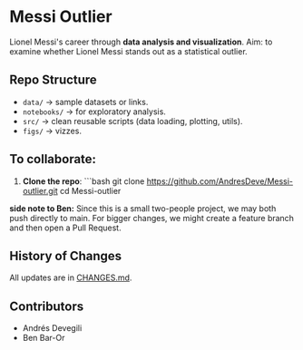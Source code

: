 # Messi Outlier

Lionel Messi's career through **data analysis and visualization**. Aim: to examine whether Lionel Messi stands out as a statistical outlier.

## Repo Structure

-   `data/` → sample datasets or links.
-   `notebooks/` → for exploratory analysis.
-   `src/` → clean reusable scripts (data loading, plotting, utils).
-   `figs/` → vizzes.

## To collaborate:

1.  **Clone the repo**: \`\`\`bash git clone <https://github.com/AndresDeve/Messi-outlier.git> cd Messi-outlier

**side note to Ben:** Since this is a small two-people project, we may both push directly to main. For bigger changes, we might create a feature branch and then open a Pull Request.

## History of Changes

All updates are in [CHANGES.md](CHANGES.md).

## Contributors

-   Andrés Devegili
-   Ben Bar-Or
